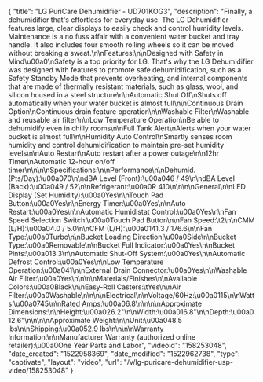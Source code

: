 {
    "title": "LG PuriCare Dehumidifier - UD701KOG3",
    "description": "Finally, a dehumidifier that's effortless for everyday use. The LG Dehumidifier features large, clear displays to easily check and control humidity levels. Maintenance is a no fuss affair with a convenient water bucket and tray handle. It also includes four smooth rolling wheels so it can be moved without breaking a sweat.\n\nFeatures:\n\nDesigned with Safety in Mind\u00a0\nSafety is a top priority for LG. That's why the LG Dehumidifier was designed with features to promote safe dehumidification, such as a Safety Standby Mode that prevents overheating, and internal components that are made of thermally resistant materials, such as glass, wool, and silicon housed in a steel structure\n\nAutomatic Shut Off\nShuts off automatically when your water bucket is almost full\n\nContinuous Drain Option\nContinuous drain feature operation\n\nWashable Filter\nWashable and reusable air filter\n\nLow Temperature Operation\nBe able to dehumidify even in chilly rooms\n\nFull Tank Alert\nAlerts when your water bucket is almost full\n\nHumidity Auto Control\nSmartly senses room humidity and control dehumidification to maintain pre-set humidity levels\n\nAuto Restart\nAuto restart after a power outage\n\n12hr Timer\nAutomatic 12-hour on\/off timer\n\n\n\nSpecifications:\n\nPerformance\n\nDehumid. (Pts\/Day):\u00a070\n\ndBA Level (Front):\u00a046 \/ 49\n\ndBA Level (Back):\u00a049 \/ 52\n\nRefrigerant:\u00a0R 410\n\n\n\nGeneral\n\nLED Display (Set Humidity):\u00a0Yes\n\nTouch Pad Button:\u00a0Yes\n\nEnergy Timer:\u00a0Yes\n\nAuto Restart:\u00a0Yes\n\nAutomatic Humidistat Control:\u00a0Yes\n\nFan Speed Selection Switch:\u00a0Touch Pad Button\n\nFan Speed:\t2\n\nCMM (L\/H):\u00a04.0 \/ 5.0\n\nCFM (L\/H):\u00a0141.3 \/ 176.6\n\nFan Type:\u00a0Turbo\n\nBucket Loading Direction:\u00a0Side\n\nBucket Type:\u00a0Removable\n\nBucket Full Indicator:\u00a0Yes\n\nBucket Pints:\u00a013.3\n\nAutomatic Shut-Off System:\u00a0Yes\n\nAutomatic Defrost Control:\u00a0Yes\n\nLow Temperature Operation:\u00a041\n\nExternal Drain Connector:\u00a0Yes\n\nWashable Air Filter:\u00a0Yes\n\n\n\nMaterials\/Finishes\n\nAvailable Colors:\u00a0Black\n\nEasy-Roll Casters:\tYes\n\nAir Filter:\u00a0Washable\n\n\n\nElectrical\n\nVoltage\/60Hz:\u00a0115\n\nWatts:\u00a0745\n\nRated Amps:\u00a06.8\n\n\n\nApproximate Dimensions:\n\nHeight:\u00a026.2\"\n\nWidth:\u00a016.8\"\n\nDepth:\u00a012.6\"\n\n\n\nApproximate Weight:\n\nUnit:\u00a048.5 lbs\n\nShipping:\u00a052.9 lbs\n\n\n\nWarranty Information:\n\nManufacturer Warranty (authorized online retailer):\u00a0One Year Parts and Labor",
    "videoid": "158253048",
    "date_created": "1522958369",
    "date_modified": "1522962738",
    "type": "captivate",
    "layout": "video",
    "url": "\/v\/lg-puricare-dehumidifier-usp-video\/158253048"
}